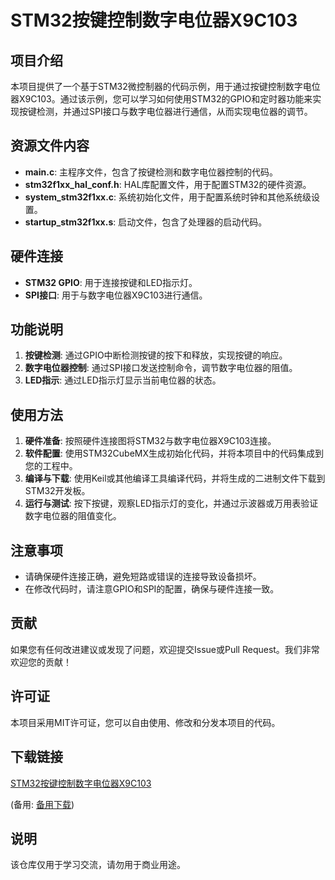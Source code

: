 # STM32按键控制数字电位器X9C103

## 项目介绍

本项目提供了一个基于STM32微控制器的代码示例，用于通过按键控制数字电位器X9C103。通过该示例，您可以学习如何使用STM32的GPIO和定时器功能来实现按键检测，并通过SPI接口与数字电位器进行通信，从而实现电位器的调节。

## 资源文件内容

- **main.c**: 主程序文件，包含了按键检测和数字电位器控制的代码。
- **stm32f1xx_hal_conf.h**: HAL库配置文件，用于配置STM32的硬件资源。
- **system_stm32f1xx.c**: 系统初始化文件，用于配置系统时钟和其他系统级设置。
- **startup_stm32f1xx.s**: 启动文件，包含了处理器的启动代码。

## 硬件连接

- **STM32 GPIO**: 用于连接按键和LED指示灯。
- **SPI接口**: 用于与数字电位器X9C103进行通信。

## 功能说明

1. **按键检测**: 通过GPIO中断检测按键的按下和释放，实现按键的响应。
2. **数字电位器控制**: 通过SPI接口发送控制命令，调节数字电位器的阻值。
3. **LED指示**: 通过LED指示灯显示当前电位器的状态。

## 使用方法

1. **硬件准备**: 按照硬件连接图将STM32与数字电位器X9C103连接。
2. **软件配置**: 使用STM32CubeMX生成初始化代码，并将本项目中的代码集成到您的工程中。
3. **编译与下载**: 使用Keil或其他编译工具编译代码，并将生成的二进制文件下载到STM32开发板。
4. **运行与测试**: 按下按键，观察LED指示灯的变化，并通过示波器或万用表验证数字电位器的阻值变化。

## 注意事项

- 请确保硬件连接正确，避免短路或错误的连接导致设备损坏。
- 在修改代码时，请注意GPIO和SPI的配置，确保与硬件连接一致。

## 贡献

如果您有任何改进建议或发现了问题，欢迎提交Issue或Pull Request。我们非常欢迎您的贡献！

## 许可证

本项目采用MIT许可证，您可以自由使用、修改和分发本项目的代码。

## 下载链接
[STM32按键控制数字电位器X9C103](https://pan.quark.cn/s/dc5355b90e48) 

(备用: [备用下载](https://pan.baidu.com/s/1T7u43b7t0FzG0PmYukE9WA?pwd=1234))

## 说明

该仓库仅用于学习交流，请勿用于商业用途。
